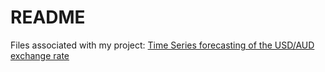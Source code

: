 # README
Files associated with my project: [Time Series forecasting of the USD/AUD exchange rate](https://rpubs.com/aidatasci/timeseriesforecast)
